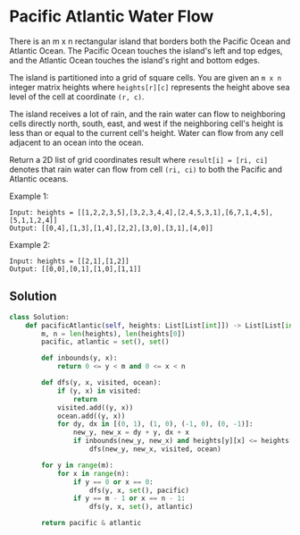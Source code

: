 # Pacific Atlantic Water Flow

There is an m x n rectangular island that borders both the Pacific Ocean and Atlantic Ocean. The Pacific Ocean touches the island's left and top edges, and the Atlantic Ocean touches the island's right and bottom edges.

The island is partitioned into a grid of square cells. You are given an `m x n` integer matrix heights where `heights[r][c]` represents the height above sea level of the cell at coordinate `(r, c)`.

The island receives a lot of rain, and the rain water can flow to neighboring cells directly north, south, east, and west if the neighboring cell's height is less than or equal to the current cell's height. Water can flow from any cell adjacent to an ocean into the ocean.

Return a 2D list of grid coordinates result where `result[i] = [ri, ci]` denotes that rain water can flow from cell `(ri, ci)` to both the Pacific and Atlantic oceans.

Example 1:

```
Input: heights = [[1,2,2,3,5],[3,2,3,4,4],[2,4,5,3,1],[6,7,1,4,5],[5,1,1,2,4]]
Output: [[0,4],[1,3],[1,4],[2,2],[3,0],[3,1],[4,0]]
```

Example 2:

```
Input: heights = [[2,1],[1,2]]
Output: [[0,0],[0,1],[1,0],[1,1]]
```

## Solution

```py
class Solution:
    def pacificAtlantic(self, heights: List[List[int]]) -> List[List[int]]:
        m, n = len(heights), len(heights[0])
        pacific, atlantic = set(), set()

        def inbounds(y, x):
            return 0 <= y < m and 0 <= x < n

        def dfs(y, x, visited, ocean):
            if (y, x) in visited:
                return
            visited.add((y, x))
            ocean.add((y, x))
            for dy, dx in [(0, 1), (1, 0), (-1, 0), (0, -1)]:
                new_y, new_x = dy + y, dx + x
                if inbounds(new_y, new_x) and heights[y][x] <= heights[new_y][new_x]:
                    dfs(new_y, new_x, visited, ocean)

        for y in range(m):
            for x in range(n):
                if y == 0 or x == 0:
                    dfs(y, x, set(), pacific)
                if y == m - 1 or x == n - 1:
                    dfs(y, x, set(), atlantic)

        return pacific & atlantic
```
